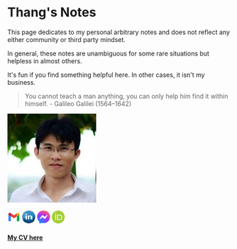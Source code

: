 # Thang's Notes


This page dedicates to my personal arbitrary notes and does not reflect any either community or third party mindset. 

In general, these notes are unambiguous for some rare situations but helpless in almost others. 

It's fun if you find something helpful here. In other cases, it isn't my business.

>
> You cannot teach a man anything, you can only help him find it within himself. - Galileo Galilei (1564–1642)
>


![](./assets/images/my_picture3x3.jpg)

[![](./assets/images/icon_email.png)](mailto:caothangckt@gmail.com) 
[![](./assets/images/icon_linkedin.jpg)](https://www.linkedin.com/in/thang-nguyen-5b458a218) 
[![](./assets/images/icon_messenger.png)](https://www.facebook.com/thangckt111) 
[![](./assets/images/icon_ORCID.png)](https://orcid.org/0000-0001-9826-5397) 


#### [My CV here](https://thangckt.github.io/cv) 
